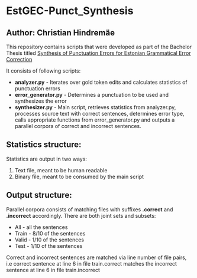 # EstGEC-Punct_Synthesis
## Author: Christian Hindremäe

This repository contains scripts that were developed as part of the Bachelor Thesis titled <a href="https://www.etera.ee/zoom/201483/view?page=34&p=separate&tool=info&view=0,0,2550,3301">Synthesis of Punctuation Errors for Estonian Grammatical Error Correction</a>

It consists of following scripts:

* **analyzer.py** - Iterates over gold token edits and calculates statistics of punctuation errors
* **error_generator.py** - Determines a punctuation to be used and synthesizes the error
* **synthesizer.py** - Main script, retrieves statistics from analyzer.py, processes source text with correct sentences, determines error type, calls appropriate functions from error_generator.py and outputs a parallel corpora of correct and incorrect sentences.

## Statistics structure:
Statistics are output in two ways:
1. Text file, meant to be human readable
2. Binary file, meant to be consumed by the main script

## Output structure:
Parallel corpora consists of matching files with suffixes **.correct** and **.incorrect** accordingly. There are both joint sets and subsets:

* All - all the sentences
* Train - 8/10 of the sentences
* Valid - 1/10 of the sentences
* Test - 1/10 of the sentences

Correct and incorrect sentences are matched via line number of file pairs, i.e correct sentence at line 6 in file train.correct matches the incorrect sentence at line 6 in file train.incorrect
